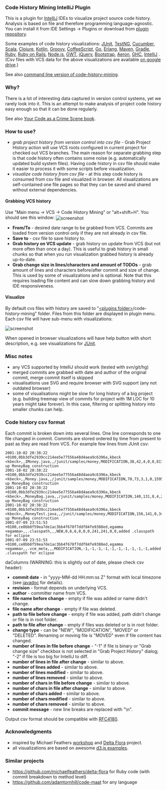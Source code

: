 ### Code History Mining IntelliJ Plugin

This is a plugin for [IntelliJ](https://github.com/JetBrains/intellij-community) IDEs to visualize project source code history.
Analysis is based on file and therefore programming language-agnostic.
You can install it from IDE Settings -> Plugins or download from [plugin repository](http://plugins.jetbrains.com/plugin/7273).

Some examples of code history visualizations:
[JUnit](http://dkandalov.github.io/code-history-mining/JUnit.html),
[TestNG](http://dkandalov.github.io/code-history-mining/TestNG.html),
[Cucumber](http://dkandalov.github.io/code-history-mining/Cucumber.html),
[Scala](http://dkandalov.github.io/code-history-mining/Scala.html),
[Clojure](http://dkandalov.github.io/code-history-mining/Clojure.html),
[Kotlin](http://dkandalov.github.io/code-history-mining/Kotlin.html),
[Groovy](http://dkandalov.github.io/code-history-mining/Groovy.html),
[CoffeeScript](http://dkandalov.github.io/code-history-mining/CoffeeScript.html),
[Go](http://dkandalov.github.io/code-history-mining/Go.html),
[Erlang](http://dkandalov.github.io/code-history-mining/Erlang.html),
[Maven](http://dkandalov.github.io/code-history-mining/Maven.html),
[Gradle](http://dkandalov.github.io/code-history-mining/Gradle.html),
[Ruby](http://dkandalov.github.io/code-history-mining/Ruby.html),
[Ruby on Rails](http://dkandalov.github.io/code-history-mining/Rails.html),
[Node.js](http://dkandalov.github.io/code-history-mining/NodeJS.html),
[GWT](http://dkandalov.github.io/code-history-mining/GWT.html),
[jQuery](http://dkandalov.github.io/code-history-mining/jQuery.html),
[Bootstrap](http://dkandalov.github.io/code-history-mining/Bootstrap.html),
[Aeron](http://dkandalov.github.io/code-history-mining/Aeron.html),
[GHC](http://dkandalov.github.io/code-history-mining/GHC.html),
[IntelliJ](http://dkandalov.github.io/code-history-mining/IntelliJ.html)
.
(Csv files with VCS data for the above visualizations
are available [on google drive](https://googledrive.com/host/0B5PfR1lF8o5SZE1xMXZIWGxBVzQ).)

See also [command line version of code-history-mining](http://dkandalov.github.io/code-history-mining-cli).


### Why?
There is a lot of interesting data captured in version control systems, yet we rarely look into it.
This is an attempt to make analysis of project code history easy enough so that it can be done regularly.

See also [Your Code as a Crime Scene book](https://pragprog.com/book/atcrime/your-code-as-a-crime-scene).


### How to use?
 - *grab project history from version control into csv file* -
 Grab Project History action will use VCS roots configured in current project for checked out VCS branches.
 The main reason for separate grabbing step is that code history often contains some noise (e.g. automatically updated build system files).
 Having code history in csv file should make it easier to process it with some scripts before visualization.
 - *visualize code history from csv file* -
 at this step code history is consumed from csv file and visualized in browser.
 All visualizations are self-contained one file pages so that they can be saved and shared without external dependencies.

#### Grabbing VCS history
Use "Main menu -> VCS -> Code History Mining" or "alt+shift+H".
You should see this window:
<img src="https://raw.github.com/dkandalov/code-history-mining/master/grab-history-screenshot.png" alt="screenshot" title="screenshot" align="center"/>
 - **From/To** - desired date range to be grabbed from VCS. Commits are loaded from version control only if they are not already in csv file.
 - **Save to** - csv file to save history to.
 - **Grab history on VCS update** - grab history on update from VCS (but not more often than once a day).
 This is useful to grab history in small chunks so that when you run visualization grabbed history is already up-to-date.
 - **Grab change size in lines/characters and amount of TODOs** - grab amount of lines and characters before/after commit and size of change.
 This is used by some of visualizations and is optional.
 Note that this requires loading file content and can slow down grabbing history and IDE responsiveness.

#### Visualize
By default cvs files with history are saved to "[\<plugins folder\>](http://devnet.jetbrains.com/docs/DOC-181)/code-history-mining" folder.
Files from this folder are displayed in plugin menu.
Each csv file will have sub-menu with visualizations:

<img src="https://raw.github.com/dkandalov/code-history-mining/master/popup-screenshot.png" alt="screenshot" title="screenshot" align="center"/>

When opened in browser visualizations will have help button with short description,
e.g. see visualizations for [JUnit](http://dkandalov.github.io/code-history-mining/JUnit.html).


### Misc notes
 - any VCS supported by IntelliJ should work (tested with svn/git/hg)
 - merged commits are grabbed with date and author of the original commit, merge commit itself is skipped
 - visualisations use SVG and require browser with SVG support (any not outdated browser)
 - some of visualisations might be slow for long history of a big project
 (e.g. building treemap view of commits for project with 1M LOC for 10 years might take forever).
 In this case, filtering or splitting history into smaller chunks can help.


### Code history csv format
Each commit is broken down into several lines. One line corresponds to one file changed in commit.
Commits are stored ordered by time from present to past as they are read from VCS.
For example few lines from JUnit csv:
```
2001-10-02 20:38:22 +0100,0bb3dfe2939cc214ee5e77556a48d4aea9c6396a,kbeck <kbeck>,,IMoney.java,,/junit/samples/money,MODIFICATION,38,42,4,0,0,817,888,71,0,0,Cleaning up MoneyBag construction
2001-10-02 20:38:22 +0100,0bb3dfe2939cc214ee5e77556a48d4aea9c6396a,kbeck <kbeck>,,Money.java,,/junit/samples/money,MODIFICATION,70,73,3,1,0,1595,1684,86,32,0,Cleaning up MoneyBag construction
2001-10-02 20:38:22 +0100,0bb3dfe2939cc214ee5e77556a48d4aea9c6396a,kbeck <kbeck>,,MoneyBag.java,,/junit/samples/money,MODIFICATION,140,131,8,4,23,3721,3594,214,154,511,Cleaning up MoneyBag construction
2001-10-02 20:38:22 +0100,0bb3dfe2939cc214ee5e77556a48d4aea9c6396a,kbeck <kbeck>,,MoneyTest.java,,/junit/samples/money,MODIFICATION,156,141,0,34,0,5187,4785,0,1594,0,Cleaning up MoneyBag construction
2001-07-09 23:51:53 +0100,ce0bb8f59ea7de1ac3bb4f678f7ddf84fe9388ed,egamma <egamma>,,.classpath,,,NEW,0,6,6,0,0,0,241,241,0,0,added .classpath for eclipse
2001-07-09 23:51:53 +0100,ce0bb8f59ea7de1ac3bb4f678f7ddf84fe9388ed,egamma <egamma>,,.vcm_meta,,,MODIFICATION,-1,-1,-1,-1,-1,-1,-1,-1,-1,-1,added .classpath for eclipse
```
daColumns (WARNING: this is slightly out of date, please check csv header):
 - __commit date__ - in "yyyy-MM-dd HH:mm:ss Z" format with local timezone (see [javadoc](http://docs.oracle.com/javase/7/docs/api/java/text/SimpleDateFormat.html) for details).
 - __revision__ - format depends on underlying VCS.
 - __author__ - committer name from VCS.
 - __file name before change__ - empty if file was added or name didn't change.
 - __file name after change__ - empty if file was deleted.
 - __path to file before change__ - empty if file was added, path didn't change or file is in root folder.
 - __path to file after change__ - empty if files was deleted or is in root folder.
 - __change type__ - can be "NEW", "MODIFICATION", "MOVED" or "DELETED". Renaming or moving file is "MOVED" even if file content has changed.
 - __number of lines in file before change__ - "-1" if file is binary or "Grab change size" checkbox is not selected in "Grab Project History" dialog;
   "-2" if file is too big for IntelliJ to diff.
 - __number of lines in file after change__ - similar to above.
 - __number of lines added__ - similar to above.
 - __number of lines modified__ - similar to above.
 - __number of lines removed__ - similar to above.
 - __number of chars in file before change__ - similar to above.
 - __number of chars in file after change__ - similar to above.
 - __number of chars added__ - similar to above.
 - __number of chars modified__ - similar to above.
 - __number of chars removed__ - similar to above.
 - __commit message__ - new line breaks are replaced with "\\n".


Output csv format should be compatible with [RFC4180](http://www.apps.ietf.org/rfc/rfc4180.html).


### Acknowledgments
 - inspired by Michael Feathers [workshop](http://codehistorymining.eventbrite.co.uk/)
 and [Delta Flora](https://github.com/michaelfeathers/delta-flora) project.
 - all visualizations are based on awesome [d3.js examples](https://github.com/mbostock/d3/wiki/Gallery).


### Similar projects
 - https://github.com/michaelfeathers/delta-flora for Ruby code (with commit breakdown to method level)
 - https://github.com/adamtornhill/code-maat for any language